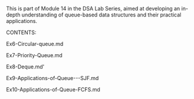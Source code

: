 This is part of Module 14 in the DSA Lab Series, aimed at developing an in-depth understanding of queue-based data structures and their practical applications.

CONTENTS:

Ex6-Circular-queue.md

Ex7-Priority-Queue.md

Ex8-Deque.md'

Ex9-Applications-of-Queue---SJF.md

Ex10-Applications-of-Queue-FCFS.md

